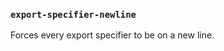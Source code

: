 ### `export-specifier-newline`

Forces every export specifier to be on a new line.

<!-- assertions exportSpecifierNewline -->

